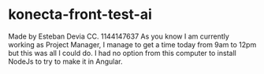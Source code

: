 # konecta-front-test-ai
Made by Esteban Devia CC. 1144147637
As you know I am currently working as Project Manager, I manage to get a time today from 9am to 12pm but this was all I could do.
I had no option from this computer to install NodeJs to try to make it in Angular.
